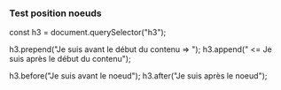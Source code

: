 <!-- Pour tester la position d'un noeud avec les méthodes suivantes : -->

<!-- HTML :  -->
<h3>Test position noeuds</h3>


<!-- Javascript :  -->
const h3 = document.querySelector("h3");

h3.prepend("Je suis avant le début du contenu => ");
h3.append("  <= Je suis après le début du contenu");

h3.before("Je suis avant le noeud");
h3.after("Je suis après le noeud");